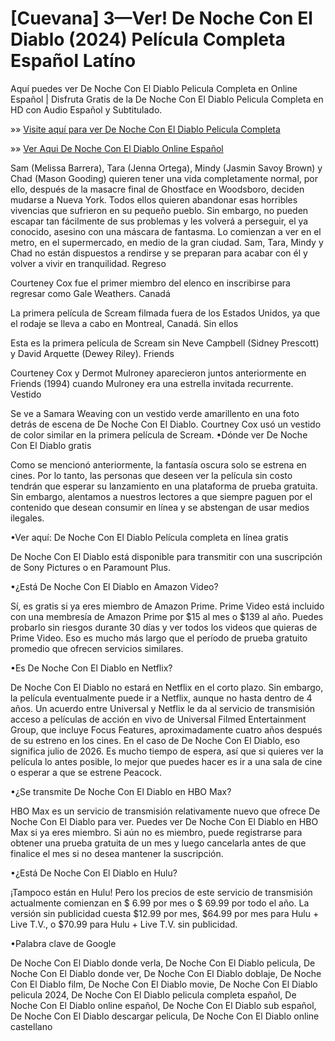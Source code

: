 # [Cuevana] 3—Ver! De Noche Con El Diablo (2024) Película Completa Español Latíno

Aquí puedes ver De Noche Con El Diablo Pelicula Completa en Online Español | Disfruta Gratis de la De Noche Con El Diablo Pelicula Completa en HD con Audio Español y Subtitulado.

»» [Visite aquí para ver De Noche Con El Diablo Pelicula Completa](https://aiflix.pro/es/movie/938614/late-night-with-the-devil)

»» [Ver Aqui De Noche Con El Diablo Online Español](https://aiflix.pro/es/movie/938614/late-night-with-the-devil)

Sam (Melissa Barrera), Tara (Jenna Ortega), Mindy (Jasmin Savoy Brown) y Chad (Mason Gooding) quieren tener una vida completamente normal, por ello, después de la masacre final de Ghostface en Woodsboro, deciden mudarse a Nueva York. Todos ellos quieren abandonar esas horribles vivencias que sufrieron en su pequeño pueblo. Sin embargo, no pueden escapar tan fácilmente de sus problemas y les volverá a perseguir, el ya conocido, asesino con una máscara de fantasma. Lo comienzan a ver en el metro, en el supermercado, en medio de la gran ciudad. Sam, Tara, Mindy y Chad no están dispuestos a rendirse y se preparan para acabar con él y volver a vivir en tranquilidad.
Regreso

Courteney Cox fue el primer miembro del elenco en inscribirse para regresar como Gale Weathers.
Canadá

La primera película de Scream filmada fuera de los Estados Unidos, ya que el rodaje se lleva a cabo en Montreal, Canadá.
Sin ellos

Esta es la primera película de Scream sin Neve Campbell (Sidney Prescott) y David Arquette (Dewey Riley).
Friends

Courteney Cox y Dermot Mulroney aparecieron juntos anteriormente en Friends (1994) cuando Mulroney era una estrella invitada recurrente.
Vestido

Se ve a Samara Weaving con un vestido verde amarillento en una foto detrás de escena de De Noche Con El Diablo. Courtney Cox usó un vestido de color similar en la primera película de Scream.
•Dónde ver De Noche Con El Diablo gratis

Como se mencionó anteriormente, la fantasía oscura solo se estrena en cines. Por lo tanto, las personas que deseen ver la película sin costo tendrán que esperar su lanzamiento en una plataforma de prueba gratuita. Sin embargo, alentamos a nuestros lectores a que siempre paguen por el contenido que desean consumir en línea y se abstengan de usar medios ilegales.

•Ver aquí: De Noche Con El Diablo Película completa en línea gratis

De Noche Con El Diablo está disponible para transmitir con una suscripción de Sony Pictures o en Paramount Plus.

•¿Está De Noche Con El Diablo en Amazon Video?

Sí, es gratis si ya eres miembro de Amazon Prime. Prime Video está incluido con una membresía de Amazon Prime por $15 al mes o $139 al año. Puedes probarlo sin riesgos durante 30 días y ver todos los videos que quieras de Prime Video. Eso es mucho más largo que el período de prueba gratuito promedio que ofrecen servicios similares.

•Es De Noche Con El Diablo en Netflix?

De Noche Con El Diablo no estará en Netflix en el corto plazo. Sin embargo, la película eventualmente puede ir a Netflix, aunque no hasta dentro de 4 años. Un acuerdo entre Universal y Netflix le da al servicio de transmisión acceso a películas de acción en vivo de Universal Filmed Entertainment Group, que incluye Focus Features, aproximadamente cuatro años después de su estreno en los cines. En el caso de De Noche Con El Diablo, eso significa julio de 2026. Es mucho tiempo de espera, así que si quieres ver la película lo antes posible, lo mejor que puedes hacer es ir a una sala de cine o esperar a que se estrene Peacock.

•¿Se transmite De Noche Con El Diablo en HBO Max?

HBO Max es un servicio de transmisión relativamente nuevo que ofrece De Noche Con El Diablo para ver. Puedes ver De Noche Con El Diablo en HBO Max si ya eres miembro. Si aún no es miembro, puede registrarse para obtener una prueba gratuita de un mes y luego cancelarla antes de que finalice el mes si no desea mantener la suscripción.

•¿Está De Noche Con El Diablo en Hulu?

¡Tampoco están en Hulu! Pero los precios de este servicio de transmisión actualmente comienzan en $ 6.99 por mes o $ 69.99 por todo el año. La versión sin publicidad cuesta $12.99 por mes, $64.99 por mes para Hulu + Live T.V., o $70.99 para Hulu + Live T.V. sin publicidad.

•Palabra clave de Google

De Noche Con El Diablo donde verla, De Noche Con El Diablo pelicula, De Noche Con El Diablo donde ver, De Noche Con El Diablo doblaje, De Noche Con El Diablo film, De Noche Con El Diablo movie, De Noche Con El Diablo pelicula 2024, De Noche Con El Diablo pelicula completa español, De Noche Con El Diablo online español, De Noche Con El Diablo sub español, De Noche Con El Diablo descargar pelicula, De Noche Con El Diablo online castellano
